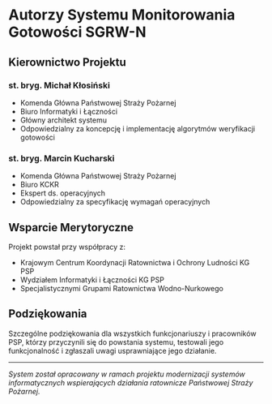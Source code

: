 # Autorzy Systemu Monitorowania Gotowości SGRW-N

## Kierownictwo Projektu

### st. bryg. Michał Kłosiński
* Komenda Główna Państwowej Straży Pożarnej
* Biuro Informatyki i Łączności
* Główny architekt systemu
* Odpowiedzialny za koncepcję i implementację algorytmów weryfikacji gotowości

### st. bryg. Marcin Kucharski
* Komenda Główna Państwowej Straży Pożarnej
* Biuro KCKR
* Ekspert ds. operacyjnych
* Odpowiedzialny za specyfikację wymagań operacyjnych

## Wsparcie Merytoryczne

Projekt powstał przy współpracy z:
* Krajowym Centrum Koordynacji Ratownictwa i Ochrony Ludności KG PSP
* Wydziałem Informatyki i Łączności KG PSP
* Specjalistycznymi Grupami Ratownictwa Wodno-Nurkowego

## Podziękowania

Szczególne podziękowania dla wszystkich funkcjonariuszy i pracowników PSP, którzy przyczynili się do powstania systemu, testowali jego funkcjonalność i zgłaszali uwagi usprawniające jego działanie.

---

*System został opracowany w ramach projektu modernizacji systemów informatycznych wspierających działania ratownicze Państwowej Straży Pożarnej.* 